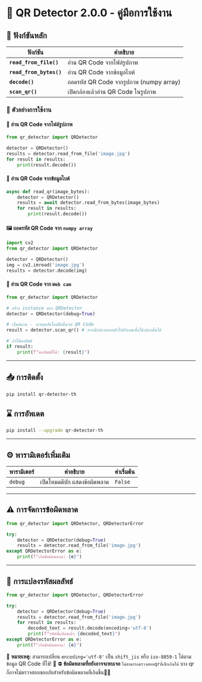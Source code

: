 # 📌 **QR Detector 2.0.0 - คู่มือการใช้งาน**

## 🚀 **ฟังก์ชันหลัก**

| ฟังก์ชัน | คำอธิบาย |
|----------|------------|
| **`read_from_file()`** | อ่าน QR Code จากไฟล์รูปภาพ |
| **`read_from_bytes()`** | อ่าน QR Code จากข้อมูลไบต์ |
| **`decode()`** | ถอดรหัส QR Code จากรูปภาพ (numpy array) |
| **`scan_qr()`**| เปิดกล้องแล้วอ่าน QR Code ในรูปภาพ |

### 🔹 **ตัวอย่างการใช้งาน**
#### 📂 อ่าน QR Code จากไฟล์รูปภาพ
```python
from qr_detector import QRDetector

detector = QRDetector()
results = detector.read_from_file('image.jpg')
for result in results:
    print(result.decode())
```

#### 🔄 อ่าน QR Code จากข้อมูลไบต์
```python
async def read_qr(image_bytes):
    detector = QRDetector()
    results = await detector.read_from_bytes(image_bytes)
    for result in results:
        print(result.decode())
```

#### 🖼️ ถอดรหัส QR Code จาก `numpy array`
```python
import cv2
from qr_detector import QRDetector

detector = QRDetector()
img = cv2.imread('image.jpg')
results = detector.decode(img)
```

#### 📸 อ่าน QR Code จาก `Web cam`
```python
from qr_detector import QRDetector

# สร้าง instance ของ QRDetector
detector = QRDetector(debug=True)

# เริ่มสแกน - จะหยุดอัตโนมัติเมื่อเจอ QR Code
result = detector.scan_qr() # หากมีกล้องหลายตัวใส่ตัวเลขเพื่อใช้กล้องนั้นได้

# ถ้าได้ผลลัพธ์
if result:
    print(f"ผลลัพธ์ที่ได้: {result}")
```

---

## 📥 **การติดตั้ง**
```bash
pip install qr-detector-th
```
## ⌛ **การอัพเดต**
```bash
pip install --upgrade qr-detector-th
```
---

## ⚙️ **พารามิเตอร์เพิ่มเติม**
| พารามิเตอร์ | คำอธิบาย | ค่าเริ่มต้น |
|-------------|------------|--------------|
| `debug` | เปิดโหมดดีบัก แสดงข้อผิดพลาด | `False` |

---

## ⚠️ **การจัดการข้อผิดพลาด**
```python
from qr_detector import QRDetector, QRDetectorError

try:
    detector = QRDetector(debug=True)
    results = detector.read_from_file('image.jpg')
except QRDetectorError as e:
    print(f"เกิดข้อผิดพลาด: {e}")
```

---

## 🔄 **การแปลงรหัสผลลัพธ์**
```python
from qr_detector import QRDetector, QRDetectorError

try:
    detector = QRDetector(debug=True)
    results = detector.read_from_file('image.jpg')
    for result in results:
        decoded_text = result.decode(encoding='utf-8')
        print(f"รหัสที่แปลงแล้ว {decoded_text}")
except QRDetectorError as e:
    print(f"เกิดข้อผิดพลาด: {e}")
```

📌 **หมายเหตุ:** สามารถเปลี่ยน `encoding='utf-8'` เป็น `shift_jis` หรือ `iso-8859-1` ได้ตามข้อมูล QR Code ที่ใช้! 🎯
⛔ **ข้อผิดพลาดที่ยยังอาจจะพบเจอ** `ไม่สามารถตรวจสอบqrที่เล็กเกินได้` บาง qr ก็อาจไม่ตรวจสอบขออภัยสำหรับข้อผิดพลาดที่เกิดขึ้น🙏🙏
